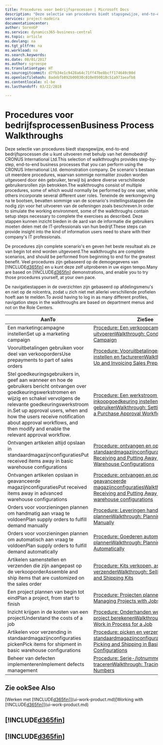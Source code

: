 ```yaml
---
title: Procedures voor bedrijfsprocessen | Microsoft Docs
description: "Deze selectie van procedures biedt stapsgewijze, end-to-end bedrijfsprocessen die u kunt uitvoeren met behulp van het demobedrijf CRONUS International Ltd. De scenario's bestaan uit meerdere procedures, waarvan sommige normaliter zouden worden uitgevoerd door één gebruiker, terwijl bij andere diverse verschillende gebruikersrollen zijn betrokken. Teneinde de werkomgeving na te bootsen, bevatten sommige van de scenario's instellingsstappen die nodig zijn voor het uitvoeren van de oefeningen zoals beschreven. Deze stappen kunnen inzicht bieden in de aard van de informatie die gebruikers moeten delen met de IT-professionals van hun bedrijf."
services: project-madeira
documentationcenter: 
author: SorenGP
ms.service: dynamics365-business-central
ms.topic: article
ms.devlang: na
ms.tgt_pltfrm: na
ms.workload: na
ms.search.keywords: 
ms.date: 08/01/2017
ms.author: sgroespe
ms.translationtype: HT
ms.sourcegitcommit: d7fb34e1c9428a64c71ff47be8bcff174649c00d
ms.openlocfilehash: 8adebfb892b00038c010e050018c51a973aeafb8
ms.contentlocale: nl-be
ms.lasthandoff: 03/22/2018

---
```

# <a name="business-process-walkthroughs"></a><span data-ttu-id="b0358-106">Procedures voor bedrijfsprocessen</span><span class="sxs-lookup"><span data-stu-id="b0358-106">Business Process Walkthroughs</span></span>
<span data-ttu-id="b0358-107">Deze selectie van procedures biedt stapsgewijze, end-to-end bedrijfsprocessen die u kunt uitvoeren met behulp van het demobedrijf CRONUS International Ltd.</span><span class="sxs-lookup"><span data-stu-id="b0358-107">This selection of walkthroughs provides step-by-step, end-to-end business processes that you can perform using the CRONUS International Ltd. demonstration company.</span></span> <span data-ttu-id="b0358-108">De scenario's bestaan uit meerdere procedures, waarvan sommige normaliter zouden worden uitgevoerd door één gebruiker, terwijl bij andere diverse verschillende gebruikersrollen zijn betrokken.</span><span class="sxs-lookup"><span data-stu-id="b0358-108">The walkthroughs consist of multiple procedures, some of which would normally be performed by one user, while others incorporate several different user roles.</span></span> <span data-ttu-id="b0358-109">Teneinde de werkomgeving na te bootsen, bevatten sommige van de scenario's instellingsstappen die nodig zijn voor het uitvoeren van de oefeningen zoals beschreven.</span><span class="sxs-lookup"><span data-stu-id="b0358-109">In order to simulate the working environment, some of the walkthroughs contain setup steps necessary to complete the exercises as described.</span></span> <span data-ttu-id="b0358-110">Deze stappen kunnen inzicht bieden in de aard van de informatie die gebruikers moeten delen met de IT-professionals van hun bedrijf.</span><span class="sxs-lookup"><span data-stu-id="b0358-110">These steps can provide insight into the kind of information users need to share with their company's IT professionals.</span></span>  

 <span data-ttu-id="b0358-111">De procedures zijn complete scenario's en geven het beste resultaat als ze van begin tot eind worden uitgevoerd.</span><span class="sxs-lookup"><span data-stu-id="b0358-111">The walkthroughs are complete scenarios, and should be performed from beginning to end for the greatest benefit.</span></span> <span data-ttu-id="b0358-112">Veel procedures zijn gebaseerd op de demogegevens van [!INCLUDE[d365fin](includes/d365fin_md.md)] en u kunt deze zelf uitproberen in uw eigen tempo.</span><span class="sxs-lookup"><span data-stu-id="b0358-112">Many are based on [!INCLUDE[d365fin](includes/d365fin_md.md)] demonstrations, and enable you to try those procedures yourself, at your own pace.</span></span>  

 <span data-ttu-id="b0358-113">De navigatiestappen in de overzichten zijn gebaseerd op afdelingsmenu's en niet op de rolcentra, zodat u zich niet met allerlei verschillende profielen hoeft aan te melden.</span><span class="sxs-lookup"><span data-stu-id="b0358-113">To avoid having to log in as many different profiles, navigation steps in the walkthroughs are based on department menus and not on the Role Centers.</span></span>  

|<span data-ttu-id="b0358-114">Aan</span><span class="sxs-lookup"><span data-stu-id="b0358-114">To</span></span>|<span data-ttu-id="b0358-115">Zie</span><span class="sxs-lookup"><span data-stu-id="b0358-115">See</span></span>|  
|--------|---------|  
|<span data-ttu-id="b0358-116">Een marketingcampagne instellen</span><span class="sxs-lookup"><span data-stu-id="b0358-116">Set up a marketing campaign</span></span>|[<span data-ttu-id="b0358-117">Procedure: Een verkoopcampagne uitvoeren</span><span class="sxs-lookup"><span data-stu-id="b0358-117">Walkthrough: Conducting a Sales Campaign</span></span>](walkthrough-conducting-a-sales-campaign.md)|  
|<span data-ttu-id="b0358-118">Vooruitbetalingen gebruiken voor deel van verkooporders</span><span class="sxs-lookup"><span data-stu-id="b0358-118">Use prepayments to part of sales orders</span></span>|[<span data-ttu-id="b0358-119">Procedure: Vooruitbetalingen verkoop instellen en factureren</span><span class="sxs-lookup"><span data-stu-id="b0358-119">Walkthrough: Setting Up and Invoicing Sales Prepayments</span></span>](walkthrough-setting-up-and-invoicing-sales-prepayments.md)|  
|<span data-ttu-id="b0358-120">Stel goedkeuringsgebruikers in, geef aan wanneer en hoe de gebruikers bericht ontvangen over goedkeuringswerkstromen en wijzig en schakel vervolgens de relevante goedkeuringswerkstroom in.</span><span class="sxs-lookup"><span data-stu-id="b0358-120">Set up approval users, when and how the users receive notification about approval workflows, and then modify and enable the relevant approval workflow.</span></span>|[<span data-ttu-id="b0358-121">Procedure: Een werkstroom voor inkoopgoedkeuring instellen en gebruiken</span><span class="sxs-lookup"><span data-stu-id="b0358-121">Walkthrough: Setting Up and Using a Purchase Approval Workflow</span></span>](walkthrough-setting-up-and-using-a-purchase-approval-workflow.md)|  
|<span data-ttu-id="b0358-122">Ontvangen artikelen altijd opslaan in standaardmagazijnconfiguraties</span><span class="sxs-lookup"><span data-stu-id="b0358-122">Put received items away in basic warehouse configurations</span></span>|[<span data-ttu-id="b0358-123">Procedure: ontvangen en opslaan in standaardmagazijnconfiguraties</span><span class="sxs-lookup"><span data-stu-id="b0358-123">Walkthrough: Receiving and Putting Away in Basic Warehouse Configurations</span></span>](walkthrough-receiving-and-putting-away-in-basic-warehousing.md)|  
|<span data-ttu-id="b0358-124">Ontvangen artikelen opslaan in geavanceerde magazijnconfiguraties</span><span class="sxs-lookup"><span data-stu-id="b0358-124">Put received items away in advanced warehouse configurations</span></span>|[<span data-ttu-id="b0358-125">Procedure: ontvangen en opslaan in geavanceerde magazijnconfiguraties</span><span class="sxs-lookup"><span data-stu-id="b0358-125">Walkthrough: Receiving and Putting Away in advanced warehouse configurations</span></span>](walkthrough-receiving-and-putting-away-in-advanced-warehousing.md)|  
|<span data-ttu-id="b0358-126">Orders voor voorzieningen plannen om handmatig aan vraag te voldoen</span><span class="sxs-lookup"><span data-stu-id="b0358-126">Plan supply orders to fulfill demand manually</span></span>|[<span data-ttu-id="b0358-127">Procedure: Leveringen handmatig plannen</span><span class="sxs-lookup"><span data-stu-id="b0358-127">Walkthrough: Planning Supplies Manually</span></span>](walkthrough-planning-supplies-manually.md)|  
|<span data-ttu-id="b0358-128">Orders voor voorzieningen plannen om automatisch aan vraag te voldoen</span><span class="sxs-lookup"><span data-stu-id="b0358-128">Plan supply orders to fulfill demand automatically</span></span>|[<span data-ttu-id="b0358-129">Procedure: Goederen automatisch plannen</span><span class="sxs-lookup"><span data-stu-id="b0358-129">Walkthrough: Planning Supplies Automatically</span></span>](walkthrough-planning-supplies-automatically.md)|  
|<span data-ttu-id="b0358-130">Artikelen samenstellen en verzenden die zijn aangepast op de verkooporder</span><span class="sxs-lookup"><span data-stu-id="b0358-130">Assemble and ship items that are customized on the sales order</span></span>|[<span data-ttu-id="b0358-131">Procedure: Kits verkopen, assembleren en verzenden</span><span class="sxs-lookup"><span data-stu-id="b0358-131">Walkthrough: Selling, Assembling, and Shipping Kits</span></span>](walkthrough-selling-assembling-and-shipping-kits.md)|  
|<span data-ttu-id="b0358-132">Een project plannen van begin tot eind</span><span class="sxs-lookup"><span data-stu-id="b0358-132">Plan a project, from start to finish</span></span>|[<span data-ttu-id="b0358-133">Procedure: Projecten plannen</span><span class="sxs-lookup"><span data-stu-id="b0358-133">Walkthrough: Managing Projects with Jobs</span></span>](walkthrough-managing-projects-with-jobs.md)|  
|<span data-ttu-id="b0358-134">Inzicht krijgen in de kosten van een project</span><span class="sxs-lookup"><span data-stu-id="b0358-134">Understand the costs of a job</span></span>|[<span data-ttu-id="b0358-135">Procedure: Onderhanden werk voor een project berekenen</span><span class="sxs-lookup"><span data-stu-id="b0358-135">Walkthrough: Calculating Work in Process for a Job</span></span>](walkthrough-calculating-work-in-process-for-a-job.md)|  
|<span data-ttu-id="b0358-136">Artikelen voor verzending in standaardmagazijnconfiguraties picken</span><span class="sxs-lookup"><span data-stu-id="b0358-136">Pick items for shipment in basic warehouse configurations</span></span>|[<span data-ttu-id="b0358-137">Procedure: picken en verzenden in standaardmagazijnconfiguraties</span><span class="sxs-lookup"><span data-stu-id="b0358-137">Walkthrough: Picking and Shipping in Basic Warehouse Configurations</span></span>](walkthrough-picking-and-shipping-in-basic-warehousing.md)|  
|<span data-ttu-id="b0358-138">Beheer van defecten implementeren</span><span class="sxs-lookup"><span data-stu-id="b0358-138">Implement defects management</span></span>|[<span data-ttu-id="b0358-139">Procedure: Serie-/lotnummers traceren</span><span class="sxs-lookup"><span data-stu-id="b0358-139">Walkthrough: Tracing Serial-Lot Numbers</span></span>](walkthrough-tracing-serial-lot-numbers.md)|  

## <a name="see-also"></a><span data-ttu-id="b0358-140">Zie ook</span><span class="sxs-lookup"><span data-stu-id="b0358-140">See Also</span></span>
<span data-ttu-id="b0358-141">[Werken met [!INCLUDE[d365fin](includes/d365fin_md.md)]](ui-work-product.md)</span><span class="sxs-lookup"><span data-stu-id="b0358-141">[Working with [!INCLUDE[d365fin](includes/d365fin_md.md)]](ui-work-product.md)</span></span>  

## [!INCLUDE[d365fin](includes/free_trial_md.md)]  
## [!INCLUDE[d365fin](includes/training_link_md.md)]

